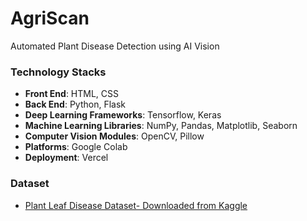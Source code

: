 # AgriScan
Automated Plant Disease Detection using AI Vision

### Technology Stacks  
- **Front End**: HTML, CSS  
- **Back End**: Python, Flask  
- **Deep Learning Frameworks**: Tensorflow, Keras  
- **Machine Learning Libraries**: NumPy, Pandas, Matplotlib, Seaborn  
- **Computer Vision Modules**: OpenCV, Pillow  
- **Platforms**: Google Colab  
- **Deployment**: Vercel

### Dataset  
- [Plant Leaf Disease Dataset- Downloaded from Kaggle](https://www.kaggle.com/datasets/vipoooool/new-plant-diseases-dataset)

